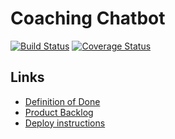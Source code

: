 # Coaching Chatbot
[![Build Status](https://travis-ci.org/kehitysto/coaching-chatbot.svg?branch=dev)](https://travis-ci.org/kehitysto/coaching-chatbot)
[![Coverage Status](https://coveralls.io/repos/github/kehitysto/coaching-chatbot/badge.svg?branch=dev)](https://coveralls.io/github/kehitysto/coaching-chatbot?branch=dev)



## Links
 - [Definition of Done](doc/dod.md)
 - [Product Backlog](https://waffle.io/kehitysto/coaching-chatbot)
 - [Deploy instructions](doc/instructions.md)
